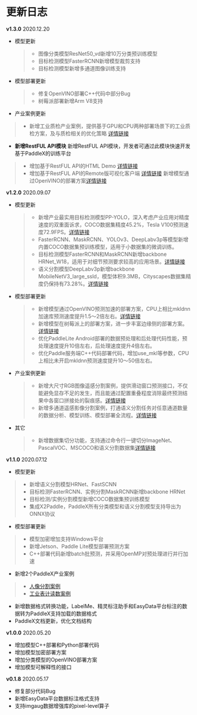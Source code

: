 # 更新日志

**v1.3.0** 2020.12.20

- 模型更新
  > - 图像分类模型ResNet50_vd新增10万分类预训练模型 
  > - 目标检测模型FasterRCNN新增模型裁剪支持
  > - 目标检测模型新增多通道图像训练支持

- 模型部署更新
  > - 修复OpenVINO部署C++代码中部分Bug
  > - 树莓派部署新增Arm V8支持

- 产业案例更新
 > - 新增工业质检产业案例，提供基于GPU和CPU两种部署场景下的工业质检方案，及与质检相关的优化策略 [详情链接](https://paddlex.readthedocs.io/zh_CN/develop/examples/industrial_quality_inspection)

- **新增RestFUL API模块**
新增RestFUL API模块，开发者可通过此模块快速开发基于PaddleX的训练平台
 > - 增加基于RestFUL API的HTML Demo [详情链接](https://github.com/PaddlePaddle/PaddleX/blob/develop/docs/gui/introduction.md#paddlex-web-demo)
 > - 增加基于RestFUL API的Remote版可视化客户端 [详情链接](https://github.com/PaddlePaddle/PaddleX/blob/develop/docs/gui/introduction.md#paddlex-remote-gui)
新增模型通过OpenVINO的部署方案[详情链接](https://paddlex.readthedocs.io/zh_CN/develop/deploy/openvino/index.html)

**v1.2.0** 2020.09.07
- 模型更新
  > - 新增产业最实用目标检测模型PP-YOLO，深入考虑产业应用对精度速度的双重面诉求，COCO数据集精度45.2%，Tesla V100预测速度72.9FPS。[详情链接](https://paddlex.readthedocs.io/zh_CN/develop/apis/models/detection.html#paddlex-det-ppyolo)
  > - FasterRCNN、MaskRCNN、YOLOv3、DeepLabv3p等模型新增内置COCO数据集预训练模型，适用于小数据集的微调训练。
  > - 目标检测模型FasterRCNN和MaskRCNN新增backbone HRNet_W18，适用于对细节预测要求较高的应用场景。[详情链接](https://paddlex.readthedocs.io/zh_CN/develop/apis/models/detection.html#paddlex-det-fasterrcnn)
  > - 语义分割模型DeepLabv3p新增backbone MobileNetV3_large_ssld，模型体积9.3MB，Cityscapes数据集精度仍保持有73.28%。[详情链接](https://paddlex.readthedocs.io/zh_CN/develop/apis/models/semantic_segmentation.html#paddlex-seg-deeplabv3p)

- 模型部署更新
  > - 新增模型通过OpenVINO预测加速的部署方案，CPU上相比mkldnn加速库预测速度提升1.5～2倍左右。[详情链接](https://paddlex.readthedocs.io/zh_CN/develop/deploy/openvino/index.html)
  > - 新增模型在树莓派上的部署方案，进一步丰富边缘侧的部署方案。[详情链接](https://paddlex.readthedocs.io/zh_CN/develop/deploy/raspberry/index.html)
  > - 优化PaddleLite Android部署的数据预处理和后处理代码性能，预处理速度提升10倍左右，后处理速度提升4倍左右。
  > - 优化Paddle服务端C++代码部署代码，增加use_mkl等参数，CPU上相比未开启mkldnn预测速度提升10～50倍左右。

- 产业案例更新
  > - 新增大尺寸RGB图像遥感分割案例，提供滑动窗口预测接口，不仅能避免显存不足的发生，而且能通过配置重叠程度消除最终预测结果中各窗口拼接处的裂痕感。[详情链接](https://paddlex.readthedocs.io/zh_CN/develop/examples/remote_sensing.html)
  > - 新增多通道遥感影像分割案例，打通语义分割任务对任意通道数量的数据分析、模型训练、模型部署全流程。[详情链接](https://paddlex.readthedocs.io/zh_CN/develop/examples/multi-channel_remote_sensing/README.html)

- 其它
  > - 新增数据集切分功能，支持通过命令行一键切分ImageNet、PascalVOC、MSCOCO和语义分割数据集[详情链接](https://paddlex.readthedocs.io/zh_CN/develop/data/format/classification.html#id2)

**v1.1.0** 2020.07.12

- 模型更新
> - 新增语义分割模型HRNet、FastSCNN
> - 目标检测FasterRCNN、实例分割MaskRCNN新增backbone HRNet
> - 目标检测/实例分割模型新增COCO数据集预训练模型
> - 集成X2Paddle，PaddleX所有分类模型和语义分割模型支持导出为ONNX协议
- 模型部署更新
> - 模型加密增加支持Windows平台
> - 新增Jetson、Paddle Lite模型部署预测方案
> - C++部署代码新增batch批预测，并采用OpenMP对预处理进行并行加速
- 新增2个PaddleX产业案例
> - [人像分割案例](https://paddlex.readthedocs.io/zh_CN/develop/examples/human_segmentation.html)
> - [工业表计读数案例](https://paddlex.readthedocs.io/zh_CN/develop/examples/meter_reader.html)
- 新增数据格式转换功能，LabelMe、精灵标注助手和EasyData平台标注的数据转为PaddleX支持加载的数据格式
- PaddleX文档更新，优化文档结构


**v1.0.0** 2020.05.20

- 增加模型C++部署和Python部署代码
- 增加模型加密部署方案
- 增加分类模型的OpenVINO部署方案
- 增加模型可解释性的接口


**v0.1.8** 2020.05.17

- 修复部分代码Bug
- 新增EasyData平台数据标注格式支持
- 支持imgaug数据增强库的pixel-level算子

